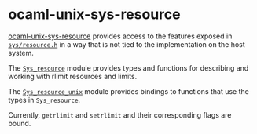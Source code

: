 ocaml-unix-sys-resource
=======================

[ocaml-unix-sys-resource](https://github.com/dsheets/ocaml-unix-sys-resource)
provides access to the features exposed in
[`sys/resource.h`][sys_resource.h] in a way that is not tied to the
implementation on the host system.

The [`Sys_resource`][sys_resource] module provides types and functions
for describing and working with rlimit resources and limits.

The [`Sys_resource_unix`][sys_resource_unix] module provides bindings to
functions that use the types in `Sys_resource`.

Currently, `getrlimit` and `setrlimit` and their corresponding flags are
bound.

[sys_resource.h]: http://pubs.opengroup.org/onlinepubs/9699919799/basedefs/sys_resource.h.html
[sys_resource]: https://github.com/dsheets/ocaml-unix-sys-resource/blob/master/lib/sys_resource.mli
[sys_resource_host]: https://github.com/dsheets/ocaml-unix-sys-resource/blob/master/lib/sys_resource_host.mli
[sys_resource_unix]: https://github.com/dsheets/ocaml-unix-sys-resource/blob/master/unix/sys_resource_unix.mli
[lwt]: http://ocsigen.org/lwt/
